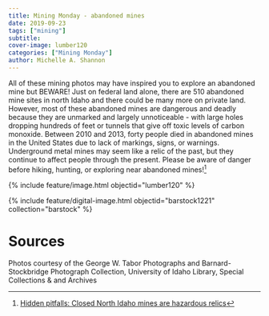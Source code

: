```yaml
---
title: Mining Monday - abandoned mines
date: 2019-09-23
tags: ["mining"]
subtitle: 
cover-image: lumber120
categories: ["Mining Monday"]
author: Michelle A. Shannon
---
```


All of these mining photos may have inspired you to explore an abandoned mine but BEWARE! Just on federal land alone, there are 510 abandoned mine sites in north Idaho and there could be many more on private land. However, most of these abandoned mines are dangerous and deadly because they are unmarked and largely unnoticeable - with large holes dropping hundreds of feet or tunnels that give off toxic levels of carbon monoxide. Between 2010 and 2013, forty people died in abandoned mines in the United States due to lack of markings, signs, or warnings. Underground metal mines may seem like a relic of the past, but they continue to affect people through the present. Please be aware of danger before hiking, hunting, or exploring near abandoned mines![^1]

{% include feature/image.html objectid="lumber120" %}

{% include feature/digital-image.html objectid="barstock1221" collection="barstock" %}

# Sources

[^1]: [Hidden pitfalls: Closed North Idaho mines are hazardous relics](https://www.spokesman.com/stories/2013/sep/20/hidden-pitfalls-closed-north-idaho-mines-are/)

Photos courtesy of the George W. Tabor Photographs and Barnard-Stockbridge Photograph Collection, University of Idaho Library, Special Collections & and Archives
